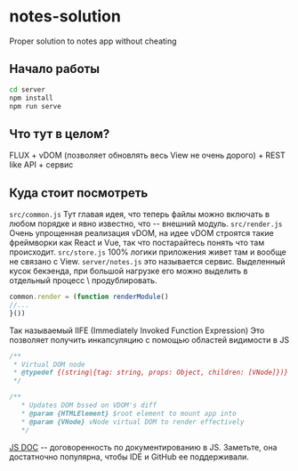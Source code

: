 # notes-solution
Proper solution to notes app without cheating

## Начало работы
```bash
cd server
npm install
npm run serve
```

## Что тут в целом?
FLUX + vDOM (позволяет обновлять весь View не очень дорого) + REST like API + сервис

## Куда стоит посмотреть
`src/common.js` Тут главая идея, что теперь файлы можно включать в любом порядке и явно известно, что -- внешний модуль.
`src/render.js` Очень упрощенная реализация vDOM, на идее vDOM строятся такие фреймворки как React и Vue, 
так что постарайтесь понять что там происходит.
`src/store.js` 100% логики приложения живет там и вообще не связано с View.
`server/notes.js` это называется сервис. Выделенный кусок бекэенда, при большой нагрузке 
его можно выделить в отдельный процесс \ продублировать.


```js
common.render = (function renderModule() 
//...
}())
```
Так называемый IIFE (Immediately Invoked Function Expression) Это позволяет получить инкапсуляцию с помощью областей видимости в JS


```js
/**
 * Virtual DOM node
 * @typedef {(string|{tag: string, props: Object, children: [VNode]})} VNode
 */

/**
   * Updates DOM bssed on VDOM's diff
   * @param {HTMLElement} $root element to mount app into
   * @param {VNode} vNode virtual DOM to render effectively
   */
```

[JS DOC](http://usejsdoc.org/index.html) -- договоренность по документированию в JS. 
Заметьте, она достатночно популярна, чтобы IDE и GitHub ее поддерживали.
